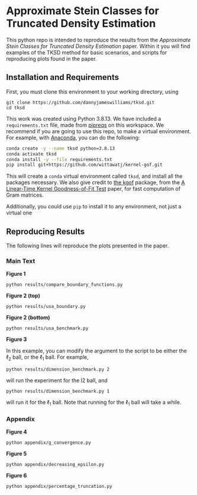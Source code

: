 # Approximate Stein Classes for Truncated Density Estimation

This python repo is intended to reproduce the results from the _Approximate Stein Classes for Truncated Density Estimation_ paper. Within it you will find examples of the TKSD method for basic scenarios, and scripts for reproducing plots found in the paper.


## Installation and Requirements

First, you must clone this environment to your working directory, using
```
git clone https://github.com/dannyjameswilliams/tksd.git 
cd tksd
```

This work was created using Python 3.8.13. We have included a `requirements.txt` file, made from [pipreqs](https://pypi.org/project/pipreqs/) on this workspace. We recommend if you are going to use this repo, to make a virtual environment. For example, with [Anaconda](https://www.anaconda.com/), you can do the following:

```bash
conda create -y --name tksd python=3.8.13
conda activate tksd
conda install -y --file requirements.txt 
pip install git+https://github.com/wittawatj/kernel-gof.git
```

This will create a `conda` virtual environment called `tksd`, and install all the packages necessary. We also give credit to [the kgof](https://github.com/wittawatj/kernel-gof) package, from the [A Linear-Time Kernel Goodness-of-Fit Test](https://proceedings.neurips.cc/paper/2017/file/979d472a84804b9f647bc185a877a8b5-Paper.pdf) paper, for fast computation of Gram matrices.

Additionally, you could use `pip` to install it to any environment, not just a virtual one

## Reproducing Results

The following lines will reproduce the plots presented in the paper.

### Main Text

**Figure 1**
```
python results/compare_boundary_functions.py
```


**Figure 2 (top)**
```
python results/usa_boundary.py
```


**Figure 2 (bottom)**
```
python results/usa_benchmark.py
```


**Figure 3**

In this example, you can modify the argument to the script to be either the $\ell_2$ ball, or the $\ell_1$ ball. For example,
```
python results/dimension_benchmark.py 2
```
will run the experiment for the l2 ball, and
```
python results/dimension_benchmark.py 1
```
will run it for the $\ell_1$ ball. Note that running for the $\ell_1$ ball will take a while.

### Appendix

**Figure 4**
```
python appendix/g_convergence.py
```

**Figure 5**
```
python appendix/decreasing_epsilon.py
```

**Figure 6**
```
python appendix/percentage_truncation.py
```
